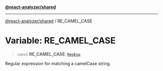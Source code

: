 [**@react-analyzer/shared**](../README.md)

***

[@react-analyzer/shared](../README.md) / RE\_CAMEL\_CASE

# Variable: RE\_CAMEL\_CASE

> `const` **RE\_CAMEL\_CASE**: [`RegExp`](https://developer.mozilla.org/docs/Web/JavaScript/Reference/Global_Objects/RegExp)

Regular expression for matching a camelCase string.
